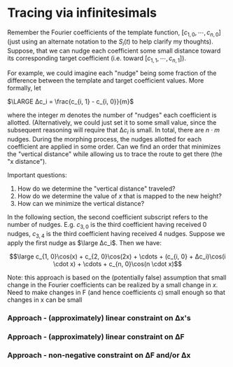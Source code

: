 # Tracing via infinitesimals

Remember the Fourier coefficients of the template function, $[c_{1, 0}, \cdots, c_{n, 0}]$ (just using an alternate notation to the $S_i(t)$ to help clarify my thoughts). Suppose, that we can nudge each coefficient some small distance toward its corresponding target coefficient (i.e. toward $[c_{1, 1}, \cdots, c_{n, 1}]$).

For example, we could imagine each "nudge" being some fraction of the difference between the template and target coefficient values. More formally, let

$\LARGE ∆c_i = \frac{c_{i, 1} - c_{i, 0}}{m}$

where the integer $m$ denotes the number of "nudges" each coefficient is allotted. (Alternatively, we could just set it to some small value, since the subsequent reasoning will require that $∆c_i$ is small. In total, there are $n \cdot m$ nudges. During the morphing process, the nudges allotted for each coefficient are applied in some order. Can we find an order that minimizes the "vertical distance" while allowing us to trace the route to get there (the "x distance").

Important questions:

1. How do we determine the "vertical distance" traveled?
1. How do we determine the value of $x$ that is mapped to the new height?
1. How can we minimize the vertical distance?

In the following section, the second coefficient subscript refers to the number of nudges. E.g. $c_{3, 0}$ is the third coefficient having received 0 nudges, $c_{3, 4}$ is the third coefficient having received 4 nudges. Suppose we apply the first nudge as $\large ∆c_i$. Then we have:

$$\large c_{1, 0}\cos(x) + c_{2, 0}\cos(2x) + \cdots + (c_{i, 0} + ∆c_i)\cos(i \cdot x) + \cdots + c_{n, 0}\cos(n \cdot x)$$

Note: this approach is based on the (potentially false) assumption that small change in the Fourier coefficients can be realized by a small change in $x$. Need to make changes in F (and hence coefficients c) small enough so that changes in x can be small

### Approach - (approximately) linear constraint on ∆x's

### Approach - (approximately) linear constraint on ∆F

### Approach - non-negative constraint on ∆F and/or ∆x
